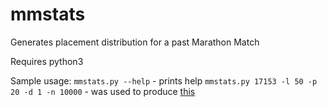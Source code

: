 # mmstats
Generates placement distribution for a past Marathon Match

Requires python3

Sample usage:
`mmstats.py --help` - prints help
`mmstats.py 17153 -l 50 -p 20 -d 1 -n 10000` - was used to produce [this](https://apps.topcoder.com/forums/?module=Thread&threadID=918427&start=0&mc=1#2268833)
